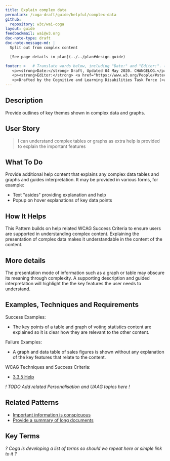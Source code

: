 ```yaml
---
title: Explain complex data
permalink: /coga-draft/guide/helpful/complex-data
github:
  repository: w3c/wai-coga
layout: guide
feedbackmail: wai@w3.org
doc-note-type: draft
doc-note-message-md: |
  Split out from complex content

  [See page details in plan](../../plan#design-guide)

footer: >   # Translate words below, including "Date:" and "Editor:". (Do not update the date.)
   <p><strong>Date:</strong> Draft, Updated 04 May 2020. CHANGELOG.</p>
   <p><strong>Editor:</strong> <a href="https://www.w3.org/People/#stevelee">Steve Lee</a>.</p>
   <p>Drafted by the Cognitive and Learning Disabilities Task Force (<a href="https://www.w3.org/WAI/GL/task-forces/coga/">CoGa TF</a>) for the Accessible Platform Architecture Working Group (<a href="https://www.w3.org/WAI/GL/">APA</a>) and Accessibility Guidelines Working Group (<a href="https://www.w3.org/WAI/APA/">AGWG</a>) with support from the <abbr title="European Commission">EC</abbr> <a href="https://www.w3.org/WAI/about/projects/easy-reading/">Easy Reading project</a>.</p>
---
```


## Description

Provide outlines of key themes shown in complex data and graphs.

## User Story

<blockquote class="pull">I can understand complex tables or graphs as extra help is provided to explain the important features</blockquote>

## What To Do

Provide additional help content that explains any complex data tables and graphs and guides interpretation. It may be provided in various forms, for example:

- Text "asides" providing explanation and help
- Popup on hover explanations of key data points

## How It Helps

This Pattern builds on help related WCAG Success Criteria to ensure users are supported in understanding complex content. Explaining the presentation of complex data makes it understandable in the content of the content.

## More details

The presentation mode of information such as a graph or table may obscure its meaning through complexity. A supporting description and guided interpretation will highlight the the key features the user needs to understand.

## Examples, Techniques and Requirements

Success Examples:

- The key points of a table and graph of voting statistics content are explained so it is clear how they are relevant to the other content.

Failure Examples:

- A graph and data table of sales figures is shown without any explanation of the key features that relate to the content.

WCAG Techniques and Success Criteria:

- [3.3.5 Help](https://www.w3.org/WAI/WCAG21/quickref/#help)

*! TODO Add related Personalisation and UAAG topics here !*

## Related Patterns

- [Important information is conspicuous](../findable/conspicuous-primary)
- [Provide a summary of long documents](../clear/summary-text)

## Key Terms

*? Coga is developing a list of terms so should we repeat here or simple link to it ?*